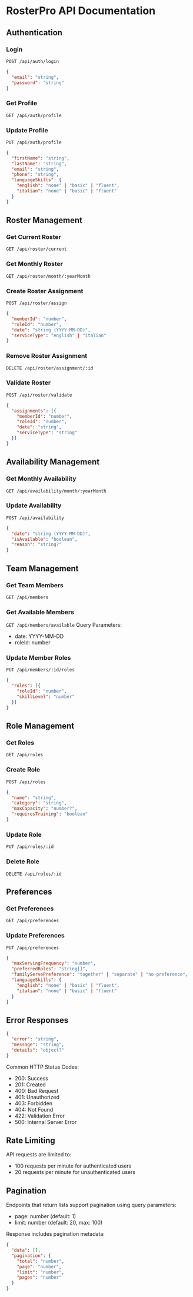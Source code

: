 # RosterPro API Documentation

## Authentication

### Login
`POST /api/auth/login`
```json
{
  "email": "string",
  "password": "string"
}
```

### Get Profile
`GET /api/auth/profile`

### Update Profile
`PUT /api/auth/profile`
```json
{
  "firstName": "string",
  "lastName": "string",
  "email": "string",
  "phone": "string",
  "languageSkills": {
    "english": "none" | "basic" | "fluent",
    "italian": "none" | "basic" | "fluent"
  }
}
```

## Roster Management

### Get Current Roster
`GET /api/roster/current`

### Get Monthly Roster
`GET /api/roster/month/:yearMonth`

### Create Roster Assignment
`POST /api/roster/assign`
```json
{
  "memberId": "number",
  "roleId": "number",
  "date": "string (YYYY-MM-DD)",
  "serviceType": "english" | "italian"
}
```

### Remove Roster Assignment
`DELETE /api/roster/assignment/:id`

### Validate Roster
`POST /api/roster/validate`
```json
{
  "assignments": [{
    "memberId": "number",
    "roleId": "number",
    "date": "string",
    "serviceType": "string"
  }]
}
```

## Availability Management

### Get Monthly Availability
`GET /api/availability/month/:yearMonth`

### Update Availability
`POST /api/availability`
```json
{
  "date": "string (YYYY-MM-DD)",
  "isAvailable": "boolean",
  "reason": "string?"
}
```

## Team Management

### Get Team Members
`GET /api/members`

### Get Available Members
`GET /api/members/available`
Query Parameters:
- date: YYYY-MM-DD
- roleId: number

### Update Member Roles
`PUT /api/members/:id/roles`
```json
{
  "roles": [{
    "roleId": "number",
    "skillLevel": "number"
  }]
}
```

## Role Management

### Get Roles
`GET /api/roles`

### Create Role
`POST /api/roles`
```json
{
  "name": "string",
  "category": "string",
  "maxCapacity": "number?",
  "requiresTraining": "boolean"
}
```

### Update Role
`PUT /api/roles/:id`

### Delete Role
`DELETE /api/roles/:id`

## Preferences

### Get Preferences
`GET /api/preferences`

### Update Preferences
`PUT /api/preferences`
```json
{
  "maxServingFrequency": "number",
  "preferredRoles": "string[]",
  "familyServePreference": "together" | "separate" | "no-preference",
  "languageSkills": {
    "english": "none" | "basic" | "fluent",
    "italian": "none" | "basic" | "fluent"
  }
}
```

## Error Responses

```json
{
  "error": "string",
  "message": "string",
  "details": "object?"
}
```

Common HTTP Status Codes:
- 200: Success
- 201: Created
- 400: Bad Request
- 401: Unauthorized
- 403: Forbidden
- 404: Not Found
- 422: Validation Error
- 500: Internal Server Error

## Rate Limiting

API requests are limited to:
- 100 requests per minute for authenticated users
- 20 requests per minute for unauthenticated users

## Pagination

Endpoints that return lists support pagination using query parameters:
- page: number (default: 1)
- limit: number (default: 20, max: 100)

Response includes pagination metadata:
```json
{
  "data": [],
  "pagination": {
    "total": "number",
    "page": "number",
    "limit": "number",
    "pages": "number"
  }
}
```
